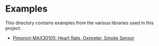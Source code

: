 # Examples

This directory contains examples from the various libraries used in this 
project.

* [Pimoroni MAX30105: Heart Rate, Oximeter, Smoke Sensor](https://github.com/pimoroni/max30105-python)